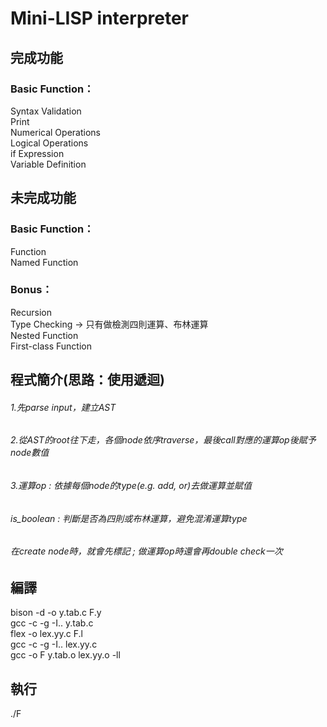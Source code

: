 # Mini-LISP interpreter

## 完成功能
### Basic Function：
Syntax Validation   
Print  
Numerical Operations   
Logical Operations   
if Expression  
Variable Definition  


## 未完成功能
### Basic Function：
Function  
Named Function  

### Bonus：
Recursion  
Type Checking -> 只有做檢測四則運算、布林運算  
Nested Function   
First-class Function   


## 程式簡介(思路：使用遞迴)
###### 1.先parse input，建立AST
###### 2.從AST的root往下走，各個node依序traverse，最後call對應的運算op後賦予node數值
###### 3.運算op : 依據每個node的type(e.g. add, or)去做運算並賦值

###### is_boolean : 判斷是否為四則或布林運算，避免混淆運算type  
###### 在create node時，就會先標記 ; 做運算op時還會再double check一次  


## 編譯
bison -d -o y.tab.c F.y  
gcc -c -g -I.. y.tab.c  
flex -o lex.yy.c F.l  
gcc -c -g -I.. lex.yy.c  
gcc -o F y.tab.o lex.yy.o -ll  


## 執行
./F  
